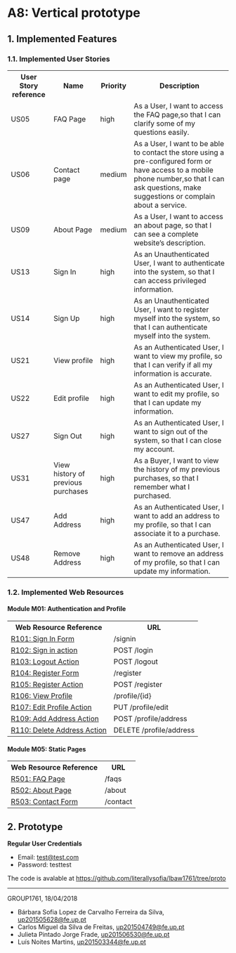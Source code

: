 # A8: Vertical prototype
 
## 1. Implemented Features
 
### 1.1. Implemented User Stories

<table>
    <tr>
     <th>User Story reference</th>
     <th>Name</th>
     <th>Priority</th>
     <th>Description</th>
    </tr>
    <tr>
    <td>US05</td>
    <td>FAQ Page</td>
    <td>high</td>
    <td>As a User, I want to access the FAQ page,so that I can clarify some of my questions easily.</td>
    </tr>
    <tr>
    <td>US06</td>
    <td>Contact page</td>
    <td>medium</td>
    <td>As a User, I want to be able to contact the store using a pre-configured form or have access to a mobile phone number,so that I can ask questions, make suggestions or complain about a service.</td>
    </tr>
    <tr>
    <td>US09</td>
    <td>About Page</td>
    <td>medium</td>
    <td>As a User, I want to access an about page, so that I can see a complete website’s description.</td>
    </tr>
    <tr>
    <td>US13</td>
    <td>Sign In</td>
    <td>high</td>
    <td>As an Unauthenticated User, I want to authenticate into the system, so that I can access privileged information.</td>
    </tr>
    <tr>
    <td>US14</td>
    <td>Sign Up</td>
    <td>high</td>
    <td>As an Unauthenticated User, I want to register myself into the system, so that I can authenticate myself into the system.</td>
    </tr>
    <tr>
    <td>US21</td>
    <td>View profile</td>
    <td>high</td>
    <td>As an Authenticated User, I want to view my profile, so that I can verify if all my information is accurate.</td>
    </tr>
  <tr>
    <td>US22</td>
    <td>Edit profile</td>
    <td>high</td>
    <td>As an Authenticated User, I want to edit my profile, so that I can update my information.</td>
    </tr>
    <tr>
    <td>US27</td>
    <td>Sign Out</td>
    <td>high</td>
    <td>As an Authenticated User, I want to sign out of the system, so that I can close my account.</td>
    </tr>
    <tr>
    <td>US31</td>
    <td>View history of previous purchases</td>
    <td>high</td>
    <td>As a Buyer, I want to view the history of my previous purchases, so that I remember what I purchased.</td>
    </tr>
    <tr>
    <td>US47</td>
    <td>Add Address</td>
    <td>high</td>
    <td>As an Authenticated User, I want to add an address to my profile, so that I can associate it to a purchase.</td>
    </tr>
    <tr>
    <td>US48</td>
    <td>Remove Address</td>
    <td>high</td>
    <td>As an Authenticated User, I want to remove an address of my profile, so that I can update my information.</td>
    </tr>
</table>
 
### 1.2. Implemented Web Resources

 
#### Module M01: Authentication and Profile
 
<table>
  <tr>
    <th>Web Resource Reference</th>
    <th>URL</th>
  </tr>
  <tr>
    <td><a href="https://github.com/literallysofia/lbaw1761/blob/documentation/artefacts/a7/a7.md#r101---sign-in-form">R101: Sign In Form</a></td>
    <td>/signin</td>
  </tr>
  <tr>
    <td><a href="https://github.com/literallysofia/lbaw1761/blob/documentation/artefacts/a7/a7.md#r102---sign-in-action">R102: Sign in action</a></td>
    <td>POST /login</td>
  </tr>
  <tr>
    <td><a href="https://github.com/literallysofia/lbaw1761/blob/documentation/artefacts/a7/a7.md#r103---logout-action">R103: Logout Action</a></td>
    <td>POST /logout</td>
  </tr>
  <tr>
    <td><a href="https://github.com/literallysofia/lbaw1761/blob/documentation/artefacts/a7/a7.md#r104---register-form">R104: Register Form</a></td>
    <td>/register</td>
  </tr>
  <tr>
    <td><a href="https://github.com/literallysofia/lbaw1761/blob/documentation/artefacts/a7/a7.md#r105---register-action">R105: Register Action</a></td>
    <td>POST /register</td>
  </tr>
  <tr>
    <td><a href="https://github.com/literallysofia/lbaw1761/blob/documentation/artefacts/a7/a7.md#r106---view-profile">R106: View Profile</a></td>
    <td>/profile/{id}</td>
  </tr>
  <tr>
    <td><a href="https://github.com/literallysofia/lbaw1761/blob/documentation/artefacts/a7/a7.md#r107---edit-profile-action">R107: Edit Profile Action</a></td>
    <td>PUT /profile/edit</td>
  </tr>
  <tr>
    <td><a href="https://github.com/literallysofia/lbaw1761/blob/documentation/artefacts/a7/a7.md#r109---add-address-action">R109: Add Address Action</a></td>
    <td>POST /profile/address</td>
  </tr>
   <tr>
    <td><a href="https://github.com/literallysofia/lbaw1761/blob/documentation/artefacts/a7/a7.md#r110---delete-address-action">R110: Delete Address Action</a></td>
    <td>DELETE /profile/address</td>
  </tr>
</table>
 

 
#### Module M05: Static Pages

<table>
    <tr>
     <th>Web Resource Reference</th>
     <th>URL</th>
    </tr>
    <tr>
     <td><a href="https://github.com/literallysofia/lbaw1761/blob/documentation/artefacts/a7/a7.md#r501-faq-page">R501: FAQ Page</a></td>
     <td>/faqs</td>
    </tr>
     <tr>
     <td><a href="https://github.com/literallysofia/lbaw1761/blob/documentation/artefacts/a7/a7.md#r502-about-page">R502: About Page</a></td>
     <td>/about</td>
    </tr>
    <tr>
     <td><a href="https://github.com/literallysofia/lbaw1761/blob/documentation/artefacts/a7/a7.md#r503-contact-form">R503: Contact Form</a></td>
     <td>/contact</td>
    </tr>
</table>
 
## 2. Prototype

**Regular User Credentials**

* Email: test@test.com
* Password: testtest


The code is avalable at https://github.com/literallysofia/lbaw1761/tree/proto
 
***
GROUP1761, 18/04/2018
 
* Bárbara Sofia Lopez de Carvalho Ferreira da Silva, up201505628@fe.up.pt
* Carlos Miguel da Silva de Freitas, up201504749@fe.up.pt
* Julieta Pintado Jorge Frade, up201506530@fe.up.pt
* Luís Noites Martins, up201503344@fe.up.pt